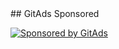 <!-- GitAds-Verify: K32AOKR6C13N918M5EMRIVZMQN3F3N27 -->## GitAds Sponsored
[![Sponsored by GitAds](https://staging.gitads.dev/v1/ad-serve?source=adityajha2005/solana-developer-docs@github)](https://staging.gitads.dev/v1/ad-track?source=adityajha2005/solana-developer-docs@github)



